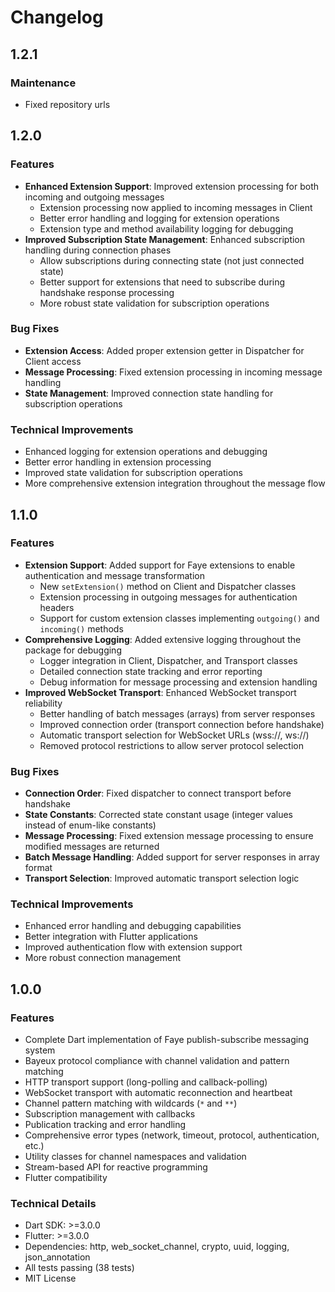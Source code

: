 # Changelog

## 1.2.1

### Maintenance
- Fixed repository urls

## 1.2.0

### Features
- **Enhanced Extension Support**: Improved extension processing for both incoming and outgoing messages
  - Extension processing now applied to incoming messages in Client
  - Better error handling and logging for extension operations
  - Extension type and method availability logging for debugging
- **Improved Subscription State Management**: Enhanced subscription handling during connection phases
  - Allow subscriptions during connecting state (not just connected state)
  - Better support for extensions that need to subscribe during handshake response processing
  - More robust state validation for subscription operations

### Bug Fixes
- **Extension Access**: Added proper extension getter in Dispatcher for Client access
- **Message Processing**: Fixed extension processing in incoming message handling
- **State Management**: Improved connection state handling for subscription operations

### Technical Improvements
- Enhanced logging for extension operations and debugging
- Better error handling in extension processing
- Improved state validation for subscription operations
- More comprehensive extension integration throughout the message flow

## 1.1.0

### Features
- **Extension Support**: Added support for Faye extensions to enable authentication and message transformation
  - New `setExtension()` method on Client and Dispatcher classes
  - Extension processing in outgoing messages for authentication headers
  - Support for custom extension classes implementing `outgoing()` and `incoming()` methods
- **Comprehensive Logging**: Added extensive logging throughout the package for debugging
  - Logger integration in Client, Dispatcher, and Transport classes
  - Detailed connection state tracking and error reporting
  - Debug information for message processing and extension handling
- **Improved WebSocket Transport**: Enhanced WebSocket transport reliability
  - Better handling of batch messages (arrays) from server responses
  - Improved connection order (transport connection before handshake)
  - Automatic transport selection for WebSocket URLs (wss://, ws://)
  - Removed protocol restrictions to allow server protocol selection

### Bug Fixes
- **Connection Order**: Fixed dispatcher to connect transport before handshake
- **State Constants**: Corrected state constant usage (integer values instead of enum-like constants)
- **Message Processing**: Fixed extension message processing to ensure modified messages are returned
- **Batch Message Handling**: Added support for server responses in array format
- **Transport Selection**: Improved automatic transport selection logic

### Technical Improvements
- Enhanced error handling and debugging capabilities
- Better integration with Flutter applications
- Improved authentication flow with extension support
- More robust connection management

## 1.0.0

### Features
- Complete Dart implementation of Faye publish-subscribe messaging system
- Bayeux protocol compliance with channel validation and pattern matching
- HTTP transport support (long-polling and callback-polling)
- WebSocket transport with automatic reconnection and heartbeat
- Channel pattern matching with wildcards (`*` and `**`)
- Subscription management with callbacks
- Publication tracking and error handling
- Comprehensive error types (network, timeout, protocol, authentication, etc.)
- Utility classes for channel namespaces and validation
- Stream-based API for reactive programming
- Flutter compatibility

### Technical Details
- Dart SDK: >=3.0.0
- Flutter: >=3.0.0
- Dependencies: http, web_socket_channel, crypto, uuid, logging, json_annotation
- All tests passing (38 tests)
- MIT License
